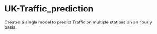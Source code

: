 # UK-Traffic_prediction
Created a single model to predict Traffic on multiple stations on an hourly basis.
